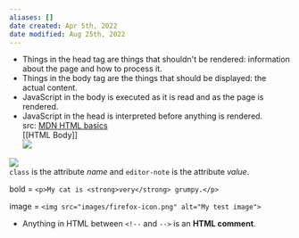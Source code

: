 ```yaml
---
aliases: []
date created: Apr 5th, 2022
date modified: Aug 25th, 2022
---
```

- Things in the head tag are things that shouldn't be rendered: information about the page and how to process it.
- Things in the body tag are the things that should be displayed: the actual content.
- JavaScript in the body is executed as it is read and as the page is rendered.
- JavaScript in the head is interpreted before anything is rendered.  
src: [MDN HTML basics](https://developer.mozilla.org/en-US/docs/Learn/Getting_started_with_the_web/HTML_basics)  
[[HTML Body]]  
![](https://s2.loli.net/2022/03/08/M4SBDkecYmJswnb.png)

![](https://s2.loli.net/2022/04/03/dxJfZLWeFnKmbBo.png)  
`class` is the attribute _name_ and `editor-note` is the attribute _value_.

bold = `<p>My cat is <strong>very</strong> grumpy.</p>` 

image = `<img src="images/firefox-icon.png" alt="My test image">  
`
- Anything in HTML between `<!--` and `-->` is an **HTML comment**.
